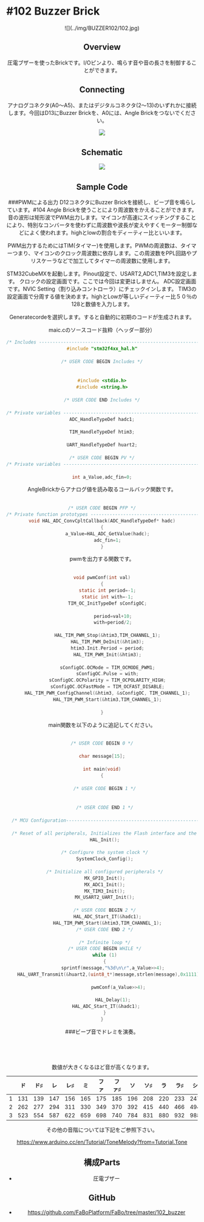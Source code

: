 # #102 Buzzer Brick

<center>![](../img/BUZZER102/102.jpg)
<!--COLORME-->

## Overview
圧電ブザーを使ったBrickです。I/Oピンより、鳴らす音や音の長さを制御することができます。

## Connecting
アナログコネクタ(A0〜A5)、またはデジタルコネクタ(2〜13)のいずれかに接続します。今回はD13にBuzzer Brickを、A0には、Angle Brickをつないでください。

![](/img/100_analog/connect/102_buzzer_connect.jpg)

## Schematic
![](/img/100_analog/schematic/102_buzzer.png)

## Sample Code
###PWMによる出力
D12コネクタにBuzzer Brickを接続し、ビープ音を鳴らしています。#104 Angle Brickを使うことにより周波数をかえることができます。
音の波形は矩形波でPWM出力します。マイコンが高速にスイッチングすることにより、特別なコンバータを使わずに周波数や波長が変えやすくモーター制御などによく使われます。highとlowの割合をディーティー比といいます。

PWM出力するためにはTIM(タイマー)を使用します。PWMの周波数は、タイマーつまり、マイコンのクロック周波数に依存します。この周波数をPPL回路やプリスケーラなどで加工してタイマーの周波数に使用します。

STM32CubeMXを起動します。Pinout設定で、USART2,ADC1,TIM3を設定します。
クロックの設定画面です。ここでは今回は変更はしません。
ADC設定画面です。NVIC Setting（割り込みコントローラ）にチェックインします。
TIM3の設定画面で分周する値を決めます。highとLowが等しいディーティー比５０％の128と数値を入力します。

Generatecordeを選択します。すると自動的に初期のコードが生成されます。

maic.cのソースコード抜粋（ヘッダー部分）
```c
/* Includes ------------------------------------------------------------------*/
#include "stm32f4xx_hal.h"

/* USER CODE BEGIN Includes */


#include <stdio.h>
#include <string.h>

/* USER CODE END Includes */

/* Private variables ---------------------------------------------------------*/
ADC_HandleTypeDef hadc1;

TIM_HandleTypeDef htim3;

UART_HandleTypeDef huart2;

/* USER CODE BEGIN PV */
/* Private variables ---------------------------------------------------------*/

int a_Value,adc_fin=0;
```

AngleBrickからアナログ値を読み取るコールバック関数です。

```c

/* USER CODE BEGIN PFP */
/* Private function prototypes -----------------------------------------------*/
void HAL_ADC_ConvCpltCallback(ADC_HandleTypeDef* hadc)
{
	a_Value=HAL_ADC_GetValue(hadc);
	adc_fin=1;
}

```

pwmを出力する関数です。

```c

void pwmConf(int val)
{
	static int period=-1;
	static int with=-1;
	TIM_OC_InitTypeDef sConfigOC;

		period=val+10;
		with=period/2;

 	HAL_TIM_PWM_Stop(&htim3,TIM_CHANNEL_1);
	HAL_TIM_PWM_DeInit(&htim3);
	htim3.Init.Period = period;
	HAL_TIM_PWM_Init(&htim3);

	sConfigOC.OCMode = TIM_OCMODE_PWM1;
	sConfigOC.Pulse = with;
	sConfigOC.OCPolarity = TIM_OCPOLARITY_HIGH;
	sConfigOC.OCFastMode = TIM_OCFAST_DISABLE;
	HAL_TIM_PWM_ConfigChannel(&htim3, &sConfigOC, TIM_CHANNEL_1);
	HAL_TIM_PWM_Start(&htim3,TIM_CHANNEL_1);

}


```

main関数を以下のように追記してください。

```c

/* USER CODE BEGIN 0 */

char message[15];

int main(void)
{

  /* USER CODE BEGIN 1 */


  /* USER CODE END 1 */

  /* MCU Configuration----------------------------------------------------------*/

  /* Reset of all peripherals, Initializes the Flash interface and the Systick. */
  HAL_Init();

  /* Configure the system clock */
  SystemClock_Config();

  /* Initialize all configured peripherals */
  MX_GPIO_Init();
  MX_ADC1_Init();
  MX_TIM3_Init();
  MX_USART2_UART_Init();

  /* USER CODE BEGIN 2 */
	HAL_ADC_Start_IT(&hadc1);
	HAL_TIM_PWM_Start(&htim3,TIM_CHANNEL_1);
  /* USER CODE END 2 */

  /* Infinite loop */
  /* USER CODE BEGIN WHILE */
  while (1)
  {
		sprintf(message,"%3d\n\r",a_Value>>4);
    HAL_UART_Transmit(&huart2,(uint8_t*)message,strlen(message),0x1111);

			pwmConf(a_Value>>4);

		HAL_Delay(1);
		HAL_ADC_Start_IT(&hadc1);	  
  }
}


```

###ビープ音でドレミを演奏。

```c
```

```c
```

```c
```


<br>
数値が大きくなるほど音が高くなります。

| | ド | ド♯ | レ | レ♯ | ミ | ファ | ファ♯ | ソ | ソ♯ | ラ | ラ♯ | シ |
|  -- | -- |-- | -- | -- | -- | -- | -- | -- | -- | -- | -- | -- |
|  1 | 131 | 139 | 147 | 156 | 165 | 175 | 185 | 196 | 208 | 220 | 233 | 247 |
| 2 | 262 | 277 | 294 | 311 | 330 | 349 | 370 | 392 | 415 | 440 | 466 | 494 |
 | 3 | 523 | 554 | 587 | 622 | 659 | 698 | 740 | 784 | 831 | 880 | 932 | 988 |

その他の音階については下記をご参照下さい。

https://www.arduino.cc/en/Tutorial/ToneMelody?from=Tutorial.Tone

## 構成Parts
- 圧電ブザー

## GitHub
- https://github.com/FaBoPlatform/FaBo/tree/master/102_buzzer
